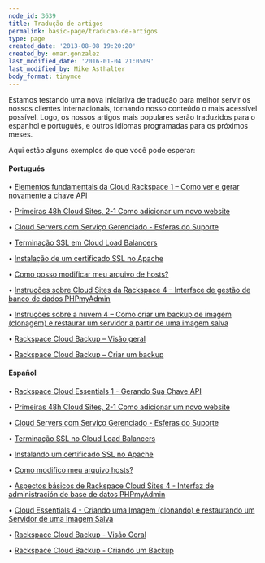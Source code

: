 ```yaml
---
node_id: 3639
title: Tradução de artigos
permalink: basic-page/traducao-de-artigos
type: page
created_date: '2013-08-08 19:20:20'
created_by: omar.gonzalez
last_modified_date: '2016-01-04 21:0509'
last_modified_by: Mike Asthalter
body_format: tinymce
---
```


Estamos testando uma nova iniciativa de tradu&ccedil;&atilde;o para melhor servir os
nossos clientes internacionais, tornando nosso conte&uacute;do o mais acess&iacute;vel
poss&iacute;vel. Logo, os nossos artigos mais populares ser&atilde;o traduzidos para o
espanhol e portugu&ecirc;s, e outros idiomas programadas para os pr&oacute;ximos
meses. 

Aqui est&atilde;o alguns exemplos do que voc&ecirc; pode esperar:

####  

#### Portugu&eacute;s

&bull; [Elementos fundamentais da Cloud Rackspace 1 &ndash; Como ver e gerar
novamente a chave
API](http://www.rackspace.com/pt/knowledge_center/article/rackspace-cloud-essentials-1-viewing-and-regenerating-your-api-key)

&bull; [Primeiras 48h Cloud Sites, 2-1 Como adicionar um novo
website](http://www.rackspace.com/pt/knowledge_center/article/cloud-sites-first-48-2-1-how-to-add-a-new-website)

&bull; [Cloud Servers com Servi&ccedil;o Gerenciado - Esferas do
Suporte](http://www.rackspace.com/pt/knowledge_center/article/cloud-servers-with-managed-service-level-spheres-of-support)

&bull; [Termina&ccedil;&atilde;o SSL em Cloud Load
Balancers](http://www.rackspace.com/pt/knowledge_center/article/ssl-termination-on-cloud-load-balancers)

&bull; [Instala&ccedil;&atilde;o de um certificado SSL no
Apache](http://www.rackspace.com/pt/knowledge_center/article/installing-an-ssl-certificate-on-apache)

&bull; [Como posso modificar meu arquivo de
hosts?](http://www.rackspace.com/pt/knowledge_center/article/how-do-i-modify-my-hosts-file)

&bull; [Instru&ccedil;&otilde;es sobre Cloud Sites da Rackspace 4 &ndash; Interface de gest&atilde;o de
banco de dados
PHPmyAdmin](http://www.rackspace.com/pt/knowledge_center/article/rackspace-cloud-sites-essentials-4-phpmyadmin-database-management-interface)

&bull; [Instru&ccedil;&otilde;es sobre a nuvem 4 &ndash; Como criar um backup de imagem
(clonagem) e restaurar um servidor a partir de uma imagem
salva](http://www.rackspace.com/pt/knowledge_center/article/cloud-essentials-4-creating-an-image-backup-cloning-and-restoring-a-server-from-a-saved)

&bull; [Rackspace Cloud Backup &ndash; Vis&atilde;o
geral](http://www.rackspace.com/pt/knowledge_center/article/rackspace-cloud-backup-overview)

&bull; [Rackspace Cloud Backup &ndash; Criar um
backup](http://www.rackspace.com/pt/knowledge_center/article/rackspace-cloud-backup-create-a-backup-0)

 

#### Espa&ntilde;ol

&bull; [Rackspace Cloud Essentials 1 - Gerando Sua Chave
API](http://www.rackspace.com/es/knowledge_center/article/rackspace-cloud-essentials-1-viewing-and-regenerating-your-api-key)

&bull; [Primeiras 48h Cloud Sites, 2-1 Como adicionar um novo
website](http://www.rackspace.com/es/knowledge_center/article/cloud-sites-first-48-2-1-how-to-add-a-new-website)

&bull; [Cloud Servers com Servi&ccedil;o Gerenciado - Esferas do
Suporte](http://www.rackspace.com/es/knowledge_center/article/cloud-servers-with-managed-service-level-spheres-of-support)

&bull; [Termina&ccedil;&atilde;o SSL no Cloud Load
Balancers](http://www.rackspace.com/es/knowledge_center/article/ssl-termination-on-cloud-load-balancers)

&bull; [Instalando um certificado SSL no
Apache](http://www.rackspace.com/knowledge_center/article/installing-an-ssl-certificate-on-apache)

&bull; [Como modifico meu arquivo
hosts?](http://www.rackspace.com/knowledge_center/es/article/how-do-i-modify-my-hosts-file)

&bull; [Aspectos b&aacute;sicos de Rackspace Cloud Sites 4 - Interfaz de
administraci&oacute;n de base de datos
PHPmyAdmin](http://www.rackspace.com/es/knowledge_center/article/rackspace-cloud-sites-essentials-4-phpmyadmin-database-management-interface)

&bull; [Cloud Essentials 4 - Criando uma Imagem (clonando) e restaurando um
Servidor de uma Imagem
Salva](http://www.rackspace.com/es/knowledge_center/article/cloud-essentials-4-creating-an-image-backup-cloning-and-restoring-a-server-from-a-saved)

&bull; [Rackspace Cloud Backup - Vis&atilde;o
Geral](http://www.rackspace.com/es/knowledge_center/article/rackspace-cloud-backup-overview)

&bull; [Rackspace Cloud Backup - Criando um
Backup](http://www.rackspace.com/es/knowledge_center/article/rackspace-cloud-backup-create-a-backup-0)

 

